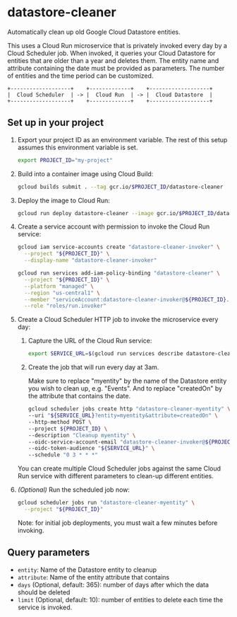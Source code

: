 # datastore-cleaner

Automatically clean up old Google Cloud Datastore entities.

This uses a Cloud Run microservice that is privately invoked every day by a Cloud Scheduler job.
When invoked, it queries your Cloud Datastore for entities that are older than a year and deletes them.
The entity name and attribute containing the date must be provided as parameters.
The number of entities and the time period can be customized.

```text
+-------------------+    +-------------+    +-------------------+
|  Cloud Scheduler  | -> |  Cloud Run  | -> |  Cloud Datastore  |
+-------------------+    +-------------+    +-------------------+
```

## Set up in your project

1. Export your project ID as an environment variable. The rest of this setup assumes this environment variable is set.
    ```sh
    export PROJECT_ID="my-project"
    ```

1. Build into a container image using Cloud Build:

    ```sh
    gcloud builds submit . --tag gcr.io/$PROJECT_ID/datastore-cleaner
    ```

1. Deploy the image to Cloud Run:

    ```sh
    gcloud run deploy datastore-cleaner --image gcr.io/$PROJECT_ID/datastore-cleaner --platform managed --region us-central1 --no-allow-unauthenticated
    ```

1. Create a service account with permission to invoke the Cloud Run service:

    ```sh
    gcloud iam service-accounts create "datastore-cleaner-invoker" \
      --project "${PROJECT_ID}" \
      --display-name "datastore-cleaner-invoker"
    ```

    ```sh
    gcloud run services add-iam-policy-binding "datastore-cleaner" \
      --project "${PROJECT_ID}" \
      --platform "managed" \
      --region "us-central1" \
      --member "serviceAccount:datastore-cleaner-invoker@${PROJECT_ID}.iam.gserviceaccount.com" \
      --role "roles/run.invoker"
    ```

1. Create a Cloud Scheduler HTTP job to invoke the microservice every day:
    
    1. Capture the URL of the Cloud Run service:

        ```sh
        export SERVICE_URL=$(gcloud run services describe datastore-cleaner --project ${PROJECT_ID} --platform managed --region us-central1 --format 'value(status.url)')
        ```

    1. Create the job that will run every day at 3am.

        Make sure to replace "myentity" by the name of the Datastore entity you wish to clean up, e.g. "Events".
        And to replace "createdOn" by the attribute that contains the date.

        ```sh
        gcloud scheduler jobs create http "datastore-cleaner-myentity" \
        --uri "${SERVICE_URL}?entity=myentity&attribute=createdOn" \
        --http-method POST \
        --project ${PROJECT_ID} \
        --description "Cleanup myentity" \
        --oidc-service-account-email "datastore-cleaner-invoker@${PROJECT_ID}.iam.gserviceaccount.com" \
        --oidc-token-audience "${SERVICE_URL}" \
        --schedule "0 3 * * *"
        ```

    You can create multiple Cloud Scheduler jobs against the same Cloud Run service with different parameters to clean-up different entities.

1. _(Optional)_ Run the scheduled job now:

    ```sh
    gcloud scheduler jobs run "datastore-cleaner-myentity" \
      --project "${PROJECT_ID}"
    ```

    Note: for initial job deployments, you must wait a few minutes before invoking.


## Query parameters

* `entity`: Name of the Datastore entity to cleanup
* `attribute`: Name of the entity attribute that contains 
* `days` (Optional, default: 365): number of days after which the data should be deleted 
* `limit` (Optional, default: 10): number of entities to delete each time the service is invoked.
